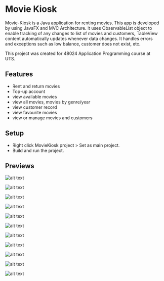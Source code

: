 # Movie Kiosk

Movie-Kiosk is a Java application for renting movies. This app is developed by using JavaFX and MVC Architecture. It uses ObservableList object to enable tracking of any changes to list of movies and customers, TableView content automatically updates whenever data changes. It handles errors and exceptions such as low balance, customer does not exist, etc. 

This project was created for 48024 Application Programming course at UTS.

## Features

- Rent and return movies
- Top-up account
- view available movies
- view all movies, movies by genre/year
- view customer record
- view favourite movies
- view or manage movies and customers

## Setup

- Right click MovieKiosk project > Set as main project.
- Build and run the project.

## Previews

![alt text](https://github.com/Jonnylie/Movie-Kiosk/blob/master/docs/HomePage.jpg)

![alt text](https://github.com/Jonnylie/Movie-Kiosk/blob/master/docs/Catalogue.jpg)

![alt text](https://github.com/Jonnylie/Movie-Kiosk/blob/master/docs/AllMovie.jpg)

![alt text](https://github.com/Jonnylie/Movie-Kiosk/blob/master/docs/MovieByGenre.jpg)

![alt text](https://github.com/Jonnylie/Movie-Kiosk/blob/master/docs/RentMovie.jpg)

![alt text](https://github.com/Jonnylie/Movie-Kiosk/blob/master/docs/ReturnMovie.jpg)

![alt text](https://github.com/Jonnylie/Movie-Kiosk/blob/master/docs/CustomerRecord.jpg)

![alt text](https://github.com/Jonnylie/Movie-Kiosk/blob/master/docs/TopUpAccount.jpg)

![alt text](https://github.com/Jonnylie/Movie-Kiosk/blob/master/docs/FavouriteMovies.jpg)

![alt text](https://github.com/Jonnylie/Movie-Kiosk/blob/master/docs/AdministrationMenu.jpg)

![alt text](https://github.com/Jonnylie/Movie-Kiosk/blob/master/docs/AllCustomer.jpg)
